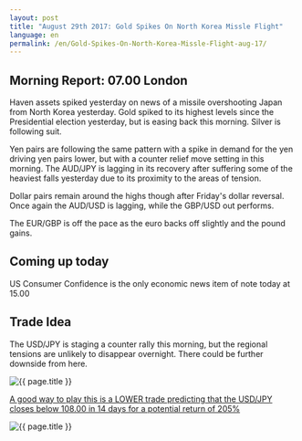```yaml
---
layout: post
title: "August 29th 2017: Gold Spikes On North Korea Missle Flight"
language: en
permalink: /en/Gold-Spikes-On-North-Korea-Missle-Flight-aug-17/
---
```

## Morning Report: 07.00 London

Haven assets spiked yesterday on news of a missile overshooting Japan from North Korea yesterday. Gold spiked to its highest levels since the Presidential election yesterday, but is easing back this morning. Silver is following suit. 

Yen pairs are following the same pattern with a spike in demand for the yen driving yen pairs lower, but with a counter relief move setting in this morning. The AUD/JPY is lagging in its recovery after suffering some of the heaviest falls yesterday due to its proximity to the areas of tension. 

Dollar pairs remain around the highs though after Friday's dollar reversal. Once again the AUD/USD is lagging, while the GBP/USD out performs. 

The EUR/GBP is off the pace as the euro backs off slightly and the pound gains.

## Coming up today

US Consumer Confidence is the only economic news item of note today at 15.00

## Trade Idea

The USD/JPY is staging a counter rally this morning, but the regional tensions are unlikely to disappear overnight. There could be further downside from here. 

<img class="post-image" src="{{ site.url }}/images/aug-17/2017-08-29_06-52-09.jpg" alt="{{ page.title }}" title="{{ page.title }}">

<a href="%LINK%%?currency=GBP&market=forex&underlying=frxUSDJPY&formname=higherlower&duration_amount=14&duration_units=d&amount=10&amount_type=payout&expiry_type=duration&barrier=108.00" target="_blank">A good way to play this is a LOWER trade predicting that the USD/JPY closes below 108.00 in 14 days for a potential return of 205%</a>

<img class="post-image" src="{{ site.url }}/images/aug-17/2017-08-29_06-53-27.jpg" alt="{{ page.title }}" title="{{ page.title }}">
